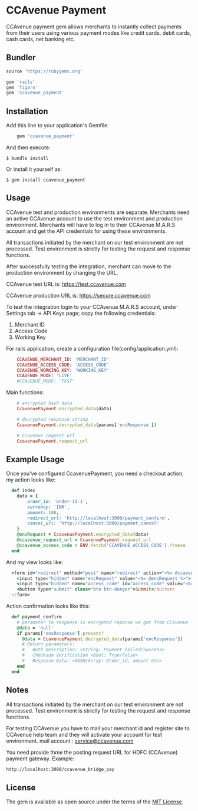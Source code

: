 # CCAvenue Payment

CCAvenue payment gem allows merchants to instantly collect payments from their users using various payment modes like credit cards, debit cards, cash cards, net banking etc.

## Bundler


```ruby
source 'https://rubygems.org'

gem 'rails'
gem 'figaro'
gem 'ccavenue_payment'
```

## Installation


Add this line to your application's Gemfile:

```ruby
    gem 'ccavenue_payment'
```

And then execute:

    $ bundle install

Or install it yourself as:

    $ gem install ccavenue_payment

## Usage


CCAvenue test and production environments are separate.
Merchants need an active CCAvenue account to use the test environment and production environment. Merchants will have to log in to their CCAvenue M.A.R.S account and get the API credentials for using these environments.

All transactions initiated by the merchant on our test environment are not processed. Test environment is strictly for testing the request and response functions.

After successfully testing the integration, merchant can move to the production environment by changing the URL.

CCAvenue test URL is: https://test.ccavenue.com 

CCAvenue production URL is: https://secure.ccavenue.com

To test the integration login to your CCAvenue M.A.R.S account, under Settings tab -> API Keys page; copy the following credentials:
1. Merchant ID
2. Access Code
3. Working Key

For rails application, create a configuration file(config/application.yml):

```ruby
    CCAVENUE_MERCHANT_ID: 'MERCHANT_ID'
    CCAVENUE_ACCESS_CODE: 'ACCESS_CODE'
    CCAVENUE_WORKING_KEY: 'WORKING_KEY'
    CCAVENUE_MODE: 'LIVE'
    #CCAVENUE_MODE: 'TEST'
```

Main functions:

```ruby
    # encrypted hash data
    CcavenuePayment.encrypted_data(data)

    # decrypted response string
    CcavenuePayment.decrypted_data(params['encResponse']) 

    # Ccavenue request url
    CcavenuePayment.request_url
```

## Example Usage


Once you've configured CcavenuePayment, you need a checkout action; my action looks like:

```ruby
  def index
    data = {
        order_id: 'order-id-1',
        currency: 'INR',
        amount: 100,
        redirect_url: 'http://localhost:3000/payment_confirm',
        cancel_url: 'http://localhost:3000/payment_cancel'
    }
    @encRequest = CcavenuePayment.encrypted_data(data)
    @ccavenue_request_url = CcavenuePayment.request_url
    @ccavenue_access_code = ENV.fetch('CCAVENUE_ACCESS_CODE').freeze
  end
```

And my view looks like:

```ruby
  <form id="redirect" method="post" name="redirect" action="<%= @ccavenue_request_url %>">
    <input type="hidden" name="encRequest" value="<%= @encRequest %>">
    <input type="hidden" name="access_code" id="access_code" value="<%= @ccavenue_access_code %>">
    <button type="submit" class="btn btn-danger">Submit</button>
  </form>
```

Action confirmation looks like this:

```ruby
  def payment_confirm
    # parameter to response is encrypted reponse we get from CCavenue
    @data = 'null'
    if params['encResponse'].present?
      @data = CcavenuePayment.decrypted_data(params['encResponse']) 
      # Return parameters:
      #   Auth Description: <String: Payment Failed/Success>
      #   Checksum Verification <Bool: True/False>
      #   Response Data: <HASH/Array: Order_id, amount etc>
    end
  end
```

## Notes


All transactions initiated by the merchant on our test environment are not processed. Test environment is strictly for testing the request and response functions.

For testing CCAvenue you have to mail your merchant id and register site to CCAvenue help team and they will activate your account for test environment. mail account : service@ccavenue.com

You need provide thme the posting request URL for HDFC (CCAvenue) payment gateway. Example:

```sh
http://localhost:3000/ccavenue_bridge_pay
```

## License

The gem is available as open source under the terms of the [MIT License](https://opensource.org/licenses/MIT).
